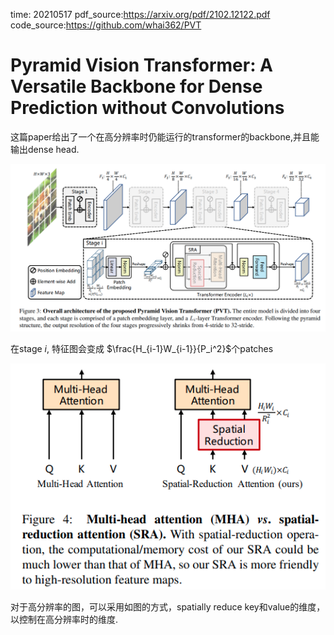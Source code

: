time: 20210517
pdf_source:https://arxiv.org/pdf/2102.12122.pdf
code_source:https://github.com/whai362/PVT
# Pyramid Vision Transformer: A Versatile Backbone for Dense Prediction without Convolutions

这篇paper给出了一个在高分辨率时仍能运行的transformer的backbone,并且能输出dense head.

![image](res/pyramid_vit_arch.png)

在stage $i$, 特征图会变成 $\frac{H_{i-1}W_{i-1}}{P_i^2}$个patches


![image](res/pyramid_vit_sra.png)

对于高分辨率的图，可以采用如图的方式，spatially reduce key和value的维度，以控制在高分辨率时的维度.

